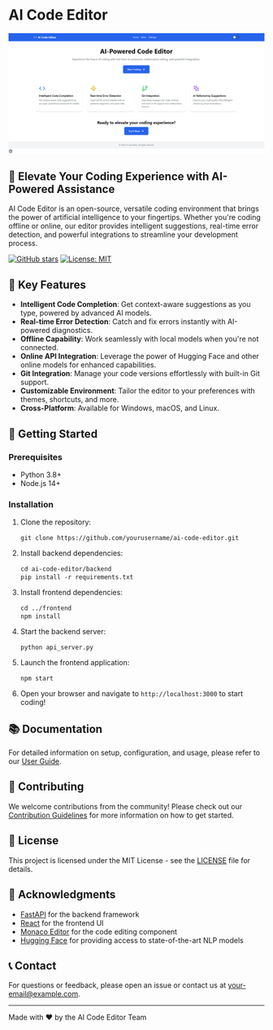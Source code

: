 # AI Code Editor

![AI Code Editor](public/Ai%20code%20editor.png)

## 🚀 Elevate Your Coding Experience with AI-Powered Assistance

AI Code Editor is an open-source, versatile coding environment that brings the power of artificial intelligence to your fingertips. Whether you're coding offline or online, our editor provides intelligent suggestions, real-time error detection, and powerful integrations to streamline your development process.

[![GitHub stars](https://img.shields.io/github/stars/yourusername/ai-code-editor.svg?style=social&label=Star)](https://github.com/yourusername/ai-code-editor)
[![License: MIT](https://img.shields.io/badge/License-MIT-yellow.svg)](https://opensource.org/licenses/MIT)

## 🌟 Key Features

- **Intelligent Code Completion**: Get context-aware suggestions as you type, powered by advanced AI models.
- **Real-time Error Detection**: Catch and fix errors instantly with AI-powered diagnostics.
- **Offline Capability**: Work seamlessly with local models when you're not connected.
- **Online API Integration**: Leverage the power of Hugging Face and other online models for enhanced capabilities.
- **Git Integration**: Manage your code versions effortlessly with built-in Git support.
- **Customizable Environment**: Tailor the editor to your preferences with themes, shortcuts, and more.
- **Cross-Platform**: Available for Windows, macOS, and Linux.

## 🚀 Getting Started

### Prerequisites

- Python 3.8+
- Node.js 14+

### Installation

1. Clone the repository:
   ```
   git clone https://github.com/yourusername/ai-code-editor.git
   ```

2. Install backend dependencies:
   ```
   cd ai-code-editor/backend
   pip install -r requirements.txt
   ```

3. Install frontend dependencies:
   ```
   cd ../frontend
   npm install
   ```

4. Start the backend server:
   ```
   python api_server.py
   ```

5. Launch the frontend application:
   ```
   npm start
   ```

6. Open your browser and navigate to `http://localhost:3000` to start coding!

## 📚 Documentation

For detailed information on setup, configuration, and usage, please refer to our [User Guide](docs/usage_guide.md).

## 🤝 Contributing

We welcome contributions from the community! Please check out our [Contribution Guidelines](CONTRIBUTING.md) for more information on how to get started.

## 📄 License

This project is licensed under the MIT License - see the [LICENSE](LICENSE) file for details.

## 🙏 Acknowledgments

- [FastAPI](https://fastapi.tiangolo.com/) for the backend framework
- [React](https://reactjs.org/) for the frontend UI
- [Monaco Editor](https://microsoft.github.io/monaco-editor/) for the code editing component
- [Hugging Face](https://huggingface.co/) for providing access to state-of-the-art NLP models

## 📞 Contact

For questions or feedback, please open an issue or contact us at [your-email@example.com](mailto:your-email@example.com).

---

Made with ❤️ by the AI Code Editor Team
